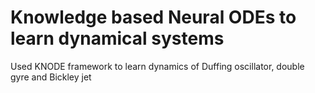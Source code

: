 # Knowledge based Neural ODEs to learn dynamical systems
Used KNODE framework to learn dynamics of Duffing oscillator, double gyre and Bickley jet

